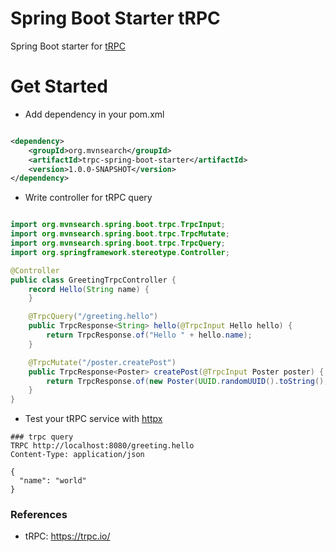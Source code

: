 Spring Boot Starter tRPC
=============================================

Spring Boot starter for [tRPC](https://trpc.io/)

# Get Started

* Add dependency in your pom.xml

```xml

<dependency>
    <groupId>org.mvnsearch</groupId>
    <artifactId>trpc-spring-boot-starter</artifactId>
    <version>1.0.0-SNAPSHOT</version>
</dependency>
```

* Write controller for tRPC query

```java

import org.mvnsearch.spring.boot.trpc.TrpcInput;
import org.mvnsearch.spring.boot.trpc.TrpcMutate;
import org.mvnsearch.spring.boot.trpc.TrpcQuery;
import org.springframework.stereotype.Controller;

@Controller
public class GreetingTrpcController {
    record Hello(String name) {
    }

    @TrpcQuery("/greeting.hello")
    public TrpcResponse<String> hello(@TrpcInput Hello hello) {
        return TrpcResponse.of("Hello " + hello.name);
    }

    @TrpcMutate("/poster.createPost")
    public TrpcResponse<Poster> createPost(@TrpcInput Poster poster) {
        return TrpcResponse.of(new Poster(UUID.randomUUID().toString(), poster.title, poster.text));
    }
}
```

* Test your tRPC service with [httpx](https://httpx.sh/docs/tutorial-basics/trpc-testing)

```
### trpc query
TRPC http://localhost:8080/greeting.hello
Content-Type: application/json

{
  "name": "world"
}
```

### References

* tRPC: https://trpc.io/